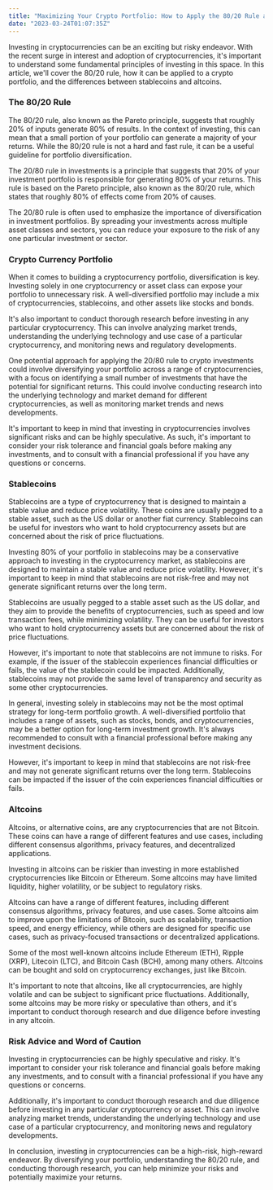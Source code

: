 ```yaml
---
title: "Maximizing Your Crypto Portfolio: How to Apply the 80/20 Rule and Diversify with Stablecoins and Altcoins"
date: "2023-03-24T01:07:35Z"
---
```


Investing in cryptocurrencies can be an exciting but risky endeavor. With the recent surge in interest and adoption of cryptocurrencies, it's important to understand some fundamental principles of investing in this space. In this article, we'll cover the 80/20 rule, how it can be applied to a crypto portfolio, and the differences between stablecoins and altcoins.

### The 80/20 Rule

The 80/20 rule, also known as the Pareto principle, suggests that roughly 20% of inputs generate 80% of results. In the context of investing, this can mean that a small portion of your portfolio can generate a majority of your returns. While the 80/20 rule is not a hard and fast rule, it can be a useful guideline for portfolio diversification.

The 20/80 rule in investments is a principle that suggests that 20% of your investment portfolio is responsible for generating 80% of your returns. This rule is based on the Pareto principle, also known as the 80/20 rule, which states that roughly 80% of effects come from 20% of causes.

The 20/80 rule is often used to emphasize the importance of diversification in investment portfolios. By spreading your investments across multiple asset classes and sectors, you can reduce your exposure to the risk of any one particular investment or sector.

### Crypto Currency Portfolio

When it comes to building a cryptocurrency portfolio, diversification is key. Investing solely in one cryptocurrency or asset class can expose your portfolio to unnecessary risk. A well-diversified portfolio may include a mix of cryptocurrencies, stablecoins, and other assets like stocks and bonds.

It's also important to conduct thorough research before investing in any particular cryptocurrency. This can involve analyzing market trends, understanding the underlying technology and use case of a particular cryptocurrency, and monitoring news and regulatory developments.

One potential approach for applying the 20/80 rule to crypto investments could involve diversifying your portfolio across a range of cryptocurrencies, with a focus on identifying a small number of investments that have the potential for significant returns. This could involve conducting research into the underlying technology and market demand for different cryptocurrencies, as well as monitoring market trends and news developments.

It's important to keep in mind that investing in cryptocurrencies involves significant risks and can be highly speculative. As such, it's important to consider your risk tolerance and financial goals before making any investments, and to consult with a financial professional if you have any questions or concerns.

### Stablecoins

Stablecoins are a type of cryptocurrency that is designed to maintain a stable value and reduce price volatility. These coins are usually pegged to a stable asset, such as the US dollar or another fiat currency. Stablecoins can be useful for investors who want to hold cryptocurrency assets but are concerned about the risk of price fluctuations.

Investing 80% of your portfolio in stablecoins may be a conservative approach to investing in the cryptocurrency market, as stablecoins are designed to maintain a stable value and reduce price volatility. However, it's important to keep in mind that stablecoins are not risk-free and may not generate significant returns over the long term.

Stablecoins are usually pegged to a stable asset such as the US dollar, and they aim to provide the benefits of cryptocurrencies, such as speed and low transaction fees, while minimizing volatility. They can be useful for investors who want to hold cryptocurrency assets but are concerned about the risk of price fluctuations.

However, it's important to note that stablecoins are not immune to risks. For example, if the issuer of the stablecoin experiences financial difficulties or fails, the value of the stablecoin could be impacted. Additionally, stablecoins may not provide the same level of transparency and security as some other cryptocurrencies.

In general, investing solely in stablecoins may not be the most optimal strategy for long-term portfolio growth. A well-diversified portfolio that includes a range of assets, such as stocks, bonds, and cryptocurrencies, may be a better option for long-term investment growth. It's always recommended to consult with a financial professional before making any investment decisions.

However, it's important to keep in mind that stablecoins are not risk-free and may not generate significant returns over the long term. Stablecoins can be impacted if the issuer of the coin experiences financial difficulties or fails.

### Altcoins

Altcoins, or alternative coins, are any cryptocurrencies that are not Bitcoin. These coins can have a range of different features and use cases, including different consensus algorithms, privacy features, and decentralized applications.

Investing in altcoins can be riskier than investing in more established cryptocurrencies like Bitcoin or Ethereum. Some altcoins may have limited liquidity, higher volatility, or be subject to regulatory risks.

Altcoins can have a range of different features, including different consensus algorithms, privacy features, and use cases. Some altcoins aim to improve upon the limitations of Bitcoin, such as scalability, transaction speed, and energy efficiency, while others are designed for specific use cases, such as privacy-focused transactions or decentralized applications.

Some of the most well-known altcoins include Ethereum (ETH), Ripple (XRP), Litecoin (LTC), and Bitcoin Cash (BCH), among many others. Altcoins can be bought and sold on cryptocurrency exchanges, just like Bitcoin.

It's important to note that altcoins, like all cryptocurrencies, are highly volatile and can be subject to significant price fluctuations. Additionally, some altcoins may be more risky or speculative than others, and it's important to conduct thorough research and due diligence before investing in any altcoin.

### Risk Advice and Word of Caution

Investing in cryptocurrencies can be highly speculative and risky. It's important to consider your risk tolerance and financial goals before making any investments, and to consult with a financial professional if you have any questions or concerns.

Additionally, it's important to conduct thorough research and due diligence before investing in any particular cryptocurrency or asset. This can involve analyzing market trends, understanding the underlying technology and use case of a particular cryptocurrency, and monitoring news and regulatory developments.

In conclusion, investing in cryptocurrencies can be a high-risk, high-reward endeavor. By diversifying your portfolio, understanding the 80/20 rule, and conducting thorough research, you can help minimize your risks and potentially maximize your returns.